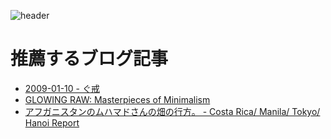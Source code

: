 ![header](http://gyazo.com/20f6353a152d19fafe9c17b68bf72159.png)

# 推薦するブログ記事

 * [2009-01-10 - ぐ戒](http://d.hatena.ne.jp/kkshow/20090110)
 * [GLOWING RAW: Masterpieces of Minimalism](http://glowingraw.blogspot.com/2008/11/masterpieces-of-minimalism.html)
 * [アフガニスタンのムハマドさんの畑の行方。 - Costa Rica/ Manila/ Tokyo/ Hanoi Report](http://d.hatena.ne.jp/sayakot/20080123)

